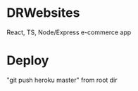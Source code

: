 # DRWebsites
React, TS, Node/Express e-commerce app

# Deploy
"git push heroku master" from root dir
